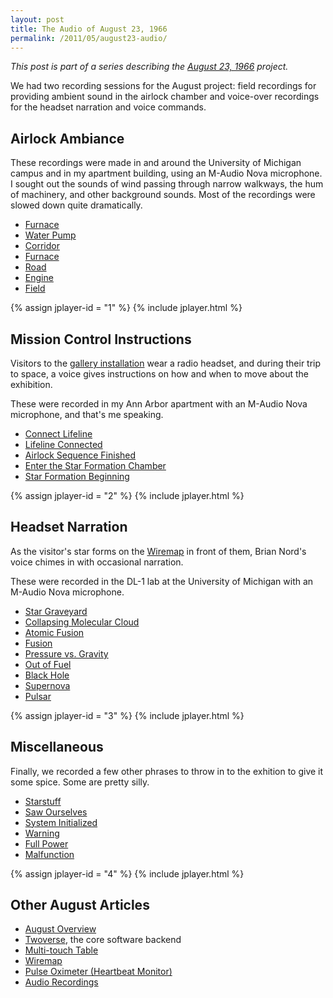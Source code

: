 ```yaml
---
layout: post
title: The Audio of August 23, 1966
permalink: /2011/05/august23-audio/
---
```


*This post is part of a series describing the
[August 23, 1966](/2011/05/august23/) project.*

We had two recording sessions for the August project: field recordings for
providing ambient sound in the airlock chamber and voice-over recordings for the
headset narration and voice commands.

## Airlock Ambiance

These recordings were made in and around the University of Michigan campus and
in my apartment building, using an M-Audio Nova microphone. I sought out the
sounds of wind passing through narrow walkways, the hum of machinery, and other
background sounds. Most of the recordings were slowed down quite dramatically.

<ul class="audio-playlist" data-id="1">
    <li><a href="http://things.rhubarbtech.com/august23/audio/ambient1.mp3">Furnace</a></li>
    <li><a href="http://things.rhubarbtech.com/august23/audio/ambient2.mp3">Water Pump</a></li>
    <li><a href="http://things.rhubarbtech.com/august23/audio/ambient3.mp3">Corridor</a></li>
    <li><a href="http://things.rhubarbtech.com/august23/audio/ambient4.mp3">Furnace</a></li>
    <li><a href="http://things.rhubarbtech.com/august23/audio/ambient5.mp3">Road</a></li>
    <li><a href="http://things.rhubarbtech.com/august23/audio/ambient6.mp3">Engine</a></li>
    <li><a href="http://things.rhubarbtech.com/august23/audio/ambient7.mp3">Field</a></li>
</ul>

{% assign jplayer-id = "1" %}
{% include jplayer.html %}

<div id="map"></div>
<a href="/files/august/audio.gpx" class="gpx"></a>

## Mission Control Instructions

Visitors to the [gallery installation](/2011/05/august23/) wear a radio headset,
and during their trip to space, a voice gives instructions on how and when to
move about the exhibition.

These were recorded in my Ann Arbor apartment with an M-Audio Nova microphone,
and that's me speaking.

<ul class="audio-playlist" data-id="2">
    <li><a href="http://things.rhubarbtech.com/august23/audio/sequence1.mp3">Connect Lifeline</a></li>
    <li><a href="http://things.rhubarbtech.com/august23/audio/sequence2.mp3">Lifeline Connected</a></li>
    <li><a href="http://things.rhubarbtech.com/august23/audio/sequence3.mp3">Airlock Sequence Finished</a></li>
    <li><a href="http://things.rhubarbtech.com/august23/audio/sequence4.mp3">Enter the Star Formation Chamber</a></li>
    <li><a href="http://things.rhubarbtech.com/august23/audio/sequence5.mp3">Star Formation Beginning</a></li>
</ul>

{% assign jplayer-id = "2" %}
{% include jplayer.html %}

## Headset Narration

As the visitor's star forms on the [Wiremap](/2011/05/august23-wiremap/) in
front of them, Brian Nord's voice chimes in with occasional narration.

These were recorded in the DL-1 lab at the University of Michigan with an
M-Audio Nova microphone.

<ul class="audio-playlist" data-id="3">
    <li><a href="http://things.rhubarbtech.com/august23/audio/narration1.mp3">Star Graveyard</a></li>
    <li><a href="http://things.rhubarbtech.com/august23/audio/narration2.mp3">Collapsing Molecular Cloud</a></li>
    <li><a href="http://things.rhubarbtech.com/august23/audio/narration3.mp3">Atomic Fusion</a></li>
    <li><a href="http://things.rhubarbtech.com/august23/audio/narration4.mp3">Fusion</a></li>
    <li><a href="http://things.rhubarbtech.com/august23/audio/narration5.mp3">Pressure vs. Gravity</a></li>
    <li><a href="http://things.rhubarbtech.com/august23/audio/narration6.mp3">Out of Fuel</a></li>
    <li><a href="http://things.rhubarbtech.com/august23/audio/narration7.mp3">Black Hole</a></li>
    <li><a href="http://things.rhubarbtech.com/august23/audio/narration8.mp3">Supernova</a></li>
    <li><a href="http://things.rhubarbtech.com/august23/audio/narration9.mp3">Pulsar</a></li>
</ul>


{% assign jplayer-id = "3" %}
{% include jplayer.html %}


## Miscellaneous

Finally, we recorded a few other phrases to throw in to the exhition to give it
some spice. Some are pretty silly.

<ul class="audio-playlist" data-id="4">
    <li><a href="http://things.rhubarbtech.com/august23/audio/grabbag1.mp3">Starstuff</a></li>
    <li><a href="http://things.rhubarbtech.com/august23/audio/grabbag2.mp3">Saw Ourselves</a></li>
    <li><a href="http://things.rhubarbtech.com/august23/audio/grabbag3.mp3">System Initialized</a></li>
    <li><a href="http://things.rhubarbtech.com/august23/audio/grabbag4.mp3">Warning</a></li>
    <li><a href="http://things.rhubarbtech.com/august23/audio/grabbag5.mp3">Full Power</a></li>
    <li><a href="http://things.rhubarbtech.com/august23/audio/grabbag6.mp3">Malfunction</a></li>
</ul>

{% assign jplayer-id = "4" %}
{% include jplayer.html %}

## Other August Articles

* [August Overview](/2011/05/august23/)
* [Twoverse](/2011/05/august23-twoverse/), the core software backend
* [Multi-touch Table](/2011/05/august23-multitouch/)
* [Wiremap](/2011/05/august23-wiremap/)
* [Pulse Oximeter (Heartbeat Monitor)](/2011/05/august23-pulse-oximeter/)
* [Audio Recordings](/2011/05/august23-audio/)
